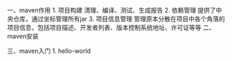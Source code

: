 一、maven作用
    1. 项目构建
        清理、编译、测试、生成报告
    2. 依赖管理
        提供了中央仓库，通过坐标管理所有jar
    3. 项目信息管理
        管理原本分散在项目中各个角落的项目信息，包括项目描述、开发者列表、版本控制系统地址、许可证等等
二、maven安装




三、maven入门
    1. hello-world

     
